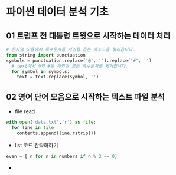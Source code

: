 # 파이썬 데이터 분석 기초

## 01 트럼프 전 대통령 트윗으로 시작하는 데이터 처리
```python
# 문자열 모듈에서 특수문자를 처리를 돕는 메소드를 불러옵니다.
from string import punctuation
symbols = punctuation.replace('@', '').replace('#', '')
  # text에서 @와 #을 제외한 모든 특수문자를 제거합니다.
  for symbol in symbols:
    text = text.replace(symbol, '')
```

## 02 영어 단어 모음으로 시작하는 텍스트 파일 분석
- file read
```python
with open('data.txt','r') as file:
  for line in file
    contents.append(line.rstrip())
```

- list 코드 간략화하기
```python
even = [ n for n in numbers if n % 2 == 0]
```

- 
